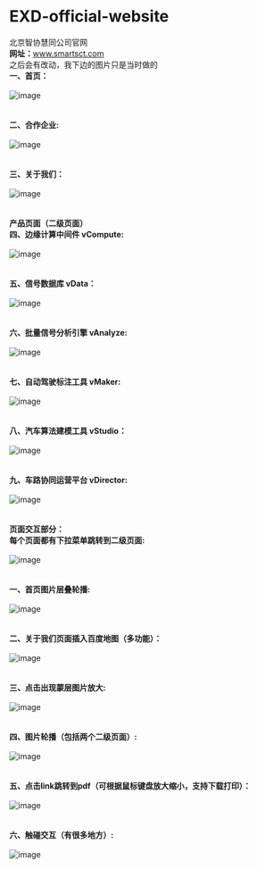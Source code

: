 # EXD-official-website
北京智协慧同公司官网</br>
<strong>网址：</strong>www.smartsct.com</br>
			之后会有改动，我下边的图片只是当时做的</br>
		<strong>一、首页：</strong></br></br>
			![image](https://github.com/xiaola66/EXD-official-website/blob/master/photo/index.jpg)</br></br></br>
		<strong>二、合作企业:</strong></br></br>
			![image](https://github.com/xiaola66/EXD-official-website/blob/master/photo/Cooperation.jpg)</br></br></br>
			<strong>三、关于我们：</strong></br></br>
			![image](https://github.com/xiaola66/EXD-official-website/blob/master/photo/About-us.png)</br></br></br>
			<strong>产品页面（二级页面）</strong></br>
		<strong>四、边缘计算中间件 vCompute:</strong></br></br>
			![image](https://github.com/xiaola66/EXD-official-website/blob/master/photo/vCompute.jpg)</br></br></br>
			<strong>五、信号数据库 vData：</strong></br></br>
			![image](https://github.com/xiaola66/EXD-official-website/blob/master/photo/vData.png)</br></br></br>
		<strong>六、批量信号分析引擎 vAnalyze:</strong></br></br>
			![image](https://github.com/xiaola66/EXD-official-website/blob/master/photo/vAnalyze.png)</br></br></br>
			<strong>七、自动驾驶标注工具 vMaker:</strong></br></br>
			![image](https://github.com/xiaola66/EXD-official-website/blob/master/photo/vMaker.png)</br></br></br>
			<strong>八、汽车算法建模工具 vStudio：</strong></br></br>
			![image](https://github.com/xiaola66/EXD-official-website/blob/master/photo/vStudio.png)</br></br></br>
		<strong>九、车路协同运营平台 vDirector:</strong></br></br>
			![image](https://github.com/xiaola66/EXD-official-website/blob/master/photo/vDirector.png)</br></br></br>
			<strong>页面交互部分：</strong></br>
			<strong>每个页面都有下拉菜单跳转到二级页面:</strong></br></br>
			![image](https://github.com/xiaola66/EXD-official-website/blob/master/photo/pull-down-menu.png)</br></br></br>
			<strong>一、首页图片层叠轮播:</strong></br></br>
			![image](https://github.com/xiaola66/EXD-official-website/blob/master/photo/Picture-cascade-rotation.png)</br></br></br>
			<strong>二、关于我们页面插入百度地图（多功能）：</strong></br></br>
			![image](https://github.com/xiaola66/EXD-official-website/blob/master/photo/Baidu-Map.png)</br></br></br>
		<strong>三、点击出现蒙层图片放大:</strong></br></br>
			![image](https://github.com/xiaola66/EXD-official-website/blob/master/photo/image-magnification.png)</br></br></br>
			<strong>四、图片轮播（包括两个二级页面）:</strong></br></br>
			![image](https://github.com/xiaola66/EXD-official-website/blob/master/photo/image-carousel.png)</br></br></br>
			<strong>五、点击link跳转到pdf（可根据鼠标键盘放大缩小，支持下载打印）：</strong></br></br>
			![image](https://github.com/xiaola66/EXD-official-website/blob/master/photo/link-to-pdf.png)</br></br></br>
		<strong>六、触碰交互（有很多地方）:</strong></br></br>
			![image](https://github.com/xiaola66/EXD-official-website/blob/master/photo/transition-style.png)</br></br></br>
